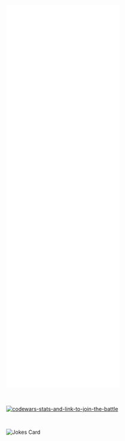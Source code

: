 [<img alt="Metrics" src="/github-metrics.svg">](#)

<br />

[<img alt="codewars-stats-and-link-to-join-the-battle" src="https://www.codewars.com/users/Krasipeace/badges/large">](https://codewars.com/r/N50bPQ)

<br />

![Jokes Card](https://readme-jokes.vercel.app/api)


<!---
Krasipeace/Krasipeace is a ✨ special ✨ repository because its `README.md` (this file) appears on your GitHub profile.
You can click the Preview link to take a look at your changes.
--->
